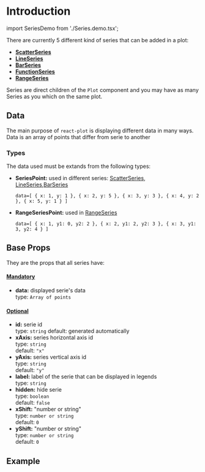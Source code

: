 # Introduction

import SeriesDemo from './Series.demo.tsx';

There are currently 5 different kind of series that can be added in a plot:

- **[ScatterSeries](./100_scatterSeries.md)**
- **[LineSeries](./200_lineSeries.md)**
- **[BarSeries](./300_barSeries.md)**
- **[FunctionSeries](./400_functionSeries.md)**
- **[RangeSeries](./500_rangeSeries.md)**

Series are direct children of the `Plot` component and you may have as many Series as you which on the same plot.

## Data

The main purpose of `react-plot` is displaying different data in many ways.
Data is an array of points that differ from serie to another <br/>

### Types

The data used must be extands from the following types:

- **SeriesPoint:** used in different series: [ScatterSeries](./100_scatterSeries.md), [LineSeries](./200_lineSeries.md),[BarSeries](./300_barSeries.md)

  `data=[ { x: 1, y: 1 }, { x: 2, y: 5 }, { x: 3, y: 3 }, { x: 4, y: 2 }, { x: 5, y: 1 } ] `

- **RangeSeriesPoint:** used in [RangeSeries](./500_rangeSeries.md)

  `data=[ { x: 1, y1: 0, y2: 2 }, { x: 2, y1: 2, y2: 3 }, { x: 3, y1: 3, y2: 4 } ]`

## Base Props

They are the props that all series have:

#### <u>Mandatory</u>

- **data:** displayed serie's data<br/>
  type: `Array of points`

#### <u>Optional</u>

- **id:** serie id<br/>
  type: `string`
  default: generated automatically
- **xAxis:** series horizontal axis id <br />
  type: `string`<br/>
  default: `"x"`
- **yAxis:** series vertical axis id <br />
  type: `string`<br/>
  default: `"y"`
- **label:** label of the serie that can be displayed in legends<br />
  type: `string`<br/>
- **hidden:** hide serie<br />
  type: `boolean`<br/>
  default: `false`
- **xShift:** "number or string"<br />
  type: `number or string`<br/>
  default: `0`
- **yShift:** "number or string"<br />
  type: `number or string`<br/>
  default: `0`

## Example

<SeriesDemo />
